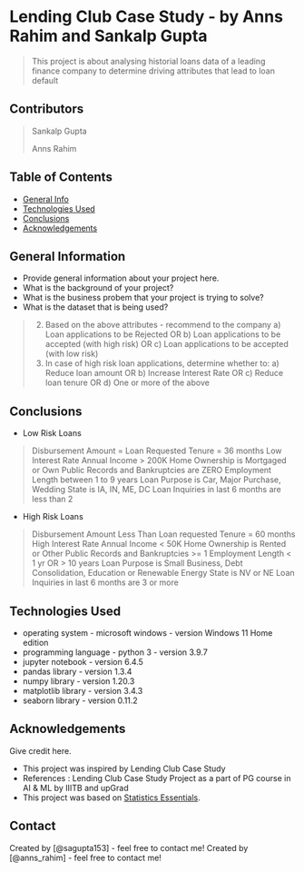 # Lending Club Case Study - by Anns Rahim and Sankalp Gupta
> This project is about analysing historial loans data of a leading finance company to determine driving attributes that lead to loan default

## Contributors
> Sankalp Gupta
> 
> Anns Rahim


## Table of Contents
* [General Info](#general-information)
* [Technologies Used](#technologies-used)
* [Conclusions](#conclusions)
* [Acknowledgements](#acknowledgements)

<!-- You can include any other section that is pertinent to your problem -->

## General Information
- Provide general information about your project here.
- What is the background of your project?
- What is the business probem that your project is trying to solve?
- What is the dataset that is being used?
> 2. Based on the above attributes - recommend to the company
>    a) Loan applications to be Rejected OR
>    b) Loan applications to be accepted (with high risk) OR
>    c) Loan applications to be accepted (with low risk)
> 3. In case of high risk loan applications, determine whether to:
>    a) Reduce loan amount OR
>    b) Increase Interest Rate OR
>    c) Reduce loan tenure OR
>    d) One or more of the above


<!-- You don't have to answer all the questions - just the ones relevant to your project. -->

## Conclusions
- Low Risk Loans
> Disbursement Amount = Loan Requested
> Tenure = 36 months
> Low Interest Rate
> Annual Income > 200K
> Home Ownership is Mortgaged or Own
> Public Records and Bankruptcies are ZERO
> Employment Length between 1 to 9 years
> Loan Purpose is Car, Major Purchase, Wedding
> State is IA, IN, ME, DC
> Loan Inquiries in last 6 months are less than 2

- High Risk Loans
> Disbursement Amount Less Than Loan requested
> Tenure = 60 months
> High Interest Rate
> Annual Income < 50K
> Home Ownership is Rented or Other
> Public Records and Bankruptcies >= 1
> Employment Length < 1 yr OR > 10 years
> Loan Purpose is Small Business, Debt Consolidation, Education or Renewable Energy
> State is NV or NE
> Loan Inquiries in last 6 months are 3 or more

<!-- You don't have to answer all the questions - just the ones relevant to your project. -->


## Technologies Used
- operating system - microsoft windows - version Windows 11 Home edition
- programming language - python 3 - version 3.9.7 
- jupyter notebook - version 6.4.5
- pandas library - version 1.3.4
- numpy library - version 1.20.3
- matplotlib library - version 3.4.3
- seaborn library - version 0.11.2

<!-- As the libraries versions keep on changing, it is recommended to mention the version of library used in this project -->

## Acknowledgements
Give credit here.
- This project was inspired by Lending Club Case Study
- References : Lending Club Case Study Project as a part of PG course in AI & ML by IIITB and upGrad
- This project was based on [Statistics Essentials](https://learn.upgrad.com/course/1994/segment/13374/100455/302536/1574889).


## Contact
Created by [@sagupta153] - feel free to contact me!
Created by [@anns_rahim] - feel free to contact me!
